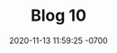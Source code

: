 ---
layout: post
title:  "Blog 10"
date:   2020-11-13 11:59:25 -0700
categories: jekyll blogs
auther: "Namtae"
---